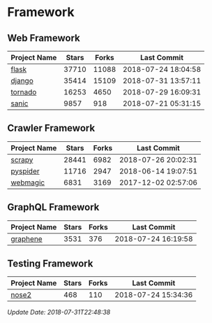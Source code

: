 # Framework

## Web Framework

| Project Name | Stars | Forks | Last Commit |
| ------------ | ----- | ----- | ----------- |
| [flask](https://github.com/pallets/flask) | 37710 | 11088 | 2018-07-24 18:04:58 |
| [django](https://github.com/django/django) | 35414 | 15109 | 2018-07-31 13:57:11 |
| [tornado](https://github.com/tornadoweb/tornado) | 16253 | 4650 | 2018-07-29 16:09:31 |
| [sanic](https://github.com/channelcat/sanic) | 9857 | 918 | 2018-07-21 05:31:15 |

## Crawler Framework

| Project Name | Stars | Forks | Last Commit |
| ------------ | ----- | ----- | ----------- |
| [scrapy](https://github.com/scrapy/scrapy) | 28441 | 6982 | 2018-07-26 20:02:31 |
| [pyspider](https://github.com/binux/pyspider) | 11716 | 2947 | 2018-06-14 19:07:51 |
| [webmagic](https://github.com/code4craft/webmagic) | 6831 | 3169 | 2017-12-02 02:57:06 |

## GraphQL Framework

| Project Name | Stars | Forks | Last Commit |
| ------------ | ----- | ----- | ----------- |
| [graphene](https://github.com/graphql-python/graphene) | 3531 | 376 | 2018-07-24 16:19:58 |

## Testing Framework

| Project Name | Stars | Forks | Last Commit |
| ------------ | ----- | ----- | ----------- |
| [nose2](https://github.com/nose-devs/nose2) | 468 | 110 | 2018-07-24 15:34:36 |

*Update Date: 2018-07-31T22:48:38*